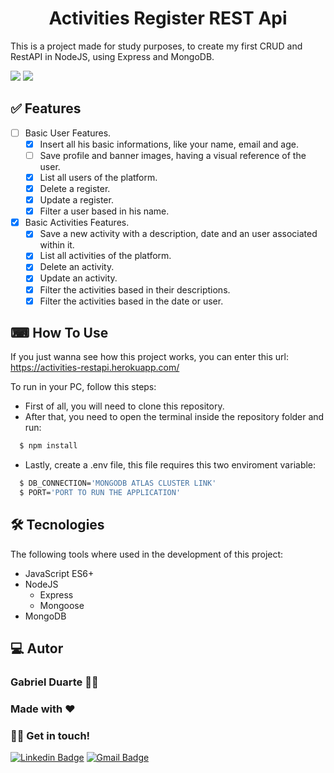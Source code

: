 <h1 align="center"> Activities Register REST Api </h1>
<p>This is a project made for study purposes, to create my first CRUD and RestAPI in NodeJS, using Express and MongoDB.</p>

<img src="https://img.shields.io/badge/license-MIT-green"> <img src="https://img.shields.io/github/stars/Duarte64/activities_RESTAPI">

## ✅ Features

- [ ] Basic User Features.
    - [x] Insert all his basic informations, like your name, email and age.
    - [ ] Save profile and banner images, having a visual reference of the user.
    - [x] List all users of the platform.
    - [x] Delete a register.
    - [x] Update a register.
    - [x] Filter a user based in his name.
- [x] Basic Activities Features.
    - [x] Save a new activity with a description, date and an user associated within it.
    - [x] List all activities of the platform.
    - [x] Delete an activity.
    - [x] Update an activity.
    - [x] Filter the activities based in their descriptions.
    - [x] Filter the activities based in the date or user.

## ⌨ How To Use

If you just wanna see how this project works, you can enter this url:
https://activities-restapi.herokuapp.com/

To run in your PC, follow this steps:
- First of all, you will need to clone this repository.
- After that, you need to open the terminal inside the repository folder and run:
```sh
  $ npm install
```
- Lastly, create a .env file, this file requires this two enviroment variable:
```sh
  $ DB_CONNECTION='MONGODB ATLAS CLUSTER LINK'
  $ PORT='PORT TO RUN THE APPLICATION'
```

## 🛠 Tecnologies

The following tools where used in the development of this project:

- JavaScript ES6+
- NodeJS
  - Express
  - Mongoose
- MongoDB

## 💻 Autor

### Gabriel Duarte 🧑‍💻
### Made with ❤️
### 👋🏽 Get in touch!

[![Linkedin Badge](https://img.shields.io/badge/-Gabriel-blue?style=flat-square&logo=Linkedin&logoColor=white&link=https://www.linkedin.com/in/gabriel-duarte-da-paz-figueiredo-3aaa35197/)](https://www.linkedin.com/in/gabriel-duarte-da-paz-figueiredo-3aaa35197/) 
[![Gmail Badge](https://img.shields.io/badge/-gabriel.duartepaz@gmail.com-c14438?style=flat-square&logo=Gmail&logoColor=white&link=mailto:gabriel.duartepaz@gmail.com)](mailto:gabriel.duartepaz@gmail.com)
<br>
